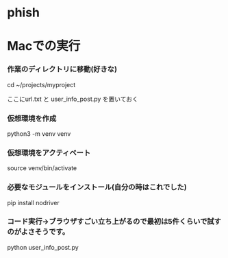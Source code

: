 # phish

# Macでの実行
### 作業のディレクトリに移動(好きな)
cd ~/projects/myproject

ここにurl.txt と user_info_post.py を置いておく

### 仮想環境を作成
python3 -m venv venv

### 仮想環境をアクティベート
source venv/bin/activate

### 必要なモジュールをインストール(自分の時はこれでした)
pip install nodriver

### コード実行→ブラウザすごい立ち上がるので最初は5件くらいで試すのがよさそうです。
python user_info_post.py
